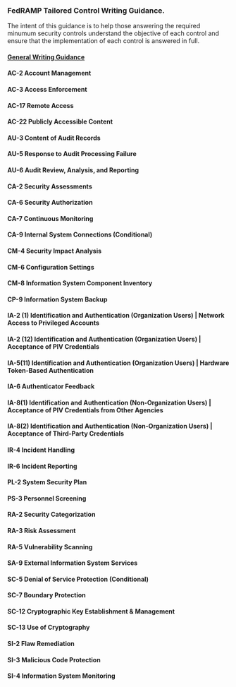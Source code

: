 ### FedRAMP Tailored Control Writing Guidance.
The intent of this guidance is to help those answering the required minumum security controls understand the objective of each control and ensure that the implementation of each control is answered in full.
#### [General Writing Guidance](..blob/master/_guidance/GeneralWritingGuidance.md)
#### AC-2 Account Management
#### AC-3 Access Enforcement
#### AC-17 Remote Access
#### AC-22 Publicly Accessible Content
#### AU-3 Content of Audit Records
#### AU-5 Response to Audit Processing Failure
#### AU-6 Audit Review, Analysis, and Reporting
#### CA-2 Security Assessments
#### CA-6 Security Authorization
#### CA-7 Continuous Monitoring
#### CA-9 Internal System Connections (Conditional)
#### CM-4 Security Impact Analysis
#### CM-6 Configuration Settings
#### CM-8 Information System Component Inventory
#### CP-9 Information System Backup
#### IA-2 (1) Identification and Authentication (Organization Users) | Network Access to Privileged Accounts
#### IA-2 (12) Identification and Authentication (Organization Users) | Acceptance of PIV Credentials
#### IA-5(11) Identification and Authentication (Organization Users) | Hardware Token-Based Authentication
#### IA-6 Authenticator Feedback
#### IA-8(1) Identification and Authentication (Non-Organization Users) | Acceptance of PIV Credentials from Other Agencies
#### IA-8(2) Identification and Authentication (Non-Organization Users) | Acceptance of Third-Party Credentials
#### IR-4 Incident Handling
#### IR-6 Incident Reporting
#### PL-2 System Security Plan
#### PS-3 Personnel Screening
#### RA-2 Security Categorization
#### RA-3 Risk Assessment
#### RA-5 Vulnerability Scanning
#### SA-9 External Information System Services
#### SC-5 Denial of Service Protection (Conditional)
#### SC-7 Boundary Protection
#### SC-12 Cryptographic Key Establishment & Management
#### SC-13 Use of Cryptography
#### SI-2 Flaw Remediation
#### SI-3 Malicious Code Protection
#### SI-4 Information System Monitoring
